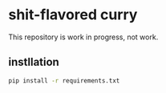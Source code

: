 # shit-flavored curry
This repository is work in progress, not work.

## instllation
```bash
pip install -r requirements.txt
```
